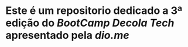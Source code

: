 <h1>Este é um repositorio dedicado a 3ª edição do <em>BootCamp Decola Tech</em> apresentado pela <em>dio.me</em></h1>
